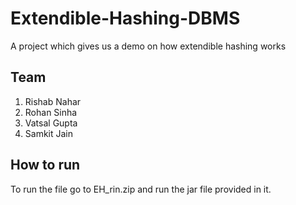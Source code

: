 # Extendible-Hashing-DBMS
A project which gives us a demo on how extendible hashing works
## Team
1) Rishab Nahar
2) Rohan Sinha
3) Vatsal Gupta
4) Samkit Jain
## How to run
To run the file go to EH_rin.zip and run the jar file provided in it.
